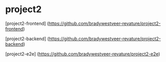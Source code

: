 # project2

[project2-frontend] (https://github.com/bradywestveer-revature/project2-frontend)

[project2-backend] (https://github.com/bradywestveer-revature/project2-backend)

[project2-e2e] (https://github.com/bradywestveer-revature/project2-e2e)
